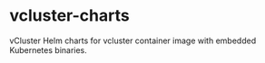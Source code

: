 # vcluster-charts
vCluster Helm charts for vcluster container image with embedded Kubernetes binaries.
